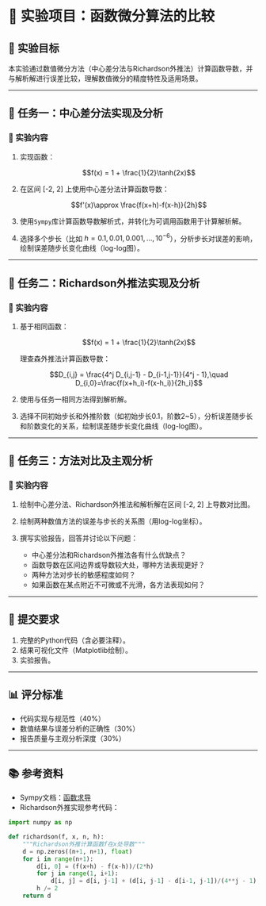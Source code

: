 
# 🌌 实验项目：函数微分算法的比较

## 🎯 实验目标
本实验通过数值微分方法（中心差分法与Richardson外推法）计算函数导数，并与解析解进行误差比较，理解数值微分的精度特性及适用场景。

---

## 📂 任务一：中心差分法实现及分析

### 🔹 实验内容
1. 实现函数：
   
   $$f(x) = 1 + \frac{1}{2}\tanh(2x)$$

2. 在区间 [-2, 2] 上使用中心差分法计算函数导数：
   
   $$f'(x)\approx \frac{f(x+h)-f(x-h)}{2h}$$
   

3. 使用`Sympy`库计算函数导数解析式，并转化为可调用函数用于计算解析解。

4. 选择多个步长（比如 $h = 0.1,0.01,0.001,...,10^{-6}$），分析步长对误差的影响，绘制误差随步长变化曲线（log-log图）。

---

## 📂 任务二：Richardson外推法实现及分析

### 🔹 实验内容
1. 基于相同函数：
   
   $$f(x) = 1 + \frac{1}{2}\tanh(2x)$$

   理查森外推法计算函数导数：

   $$D_{i,j} = \frac{4^j D_{i,j-1} - D_{i-1,j-1}}{4^j - 1},\quad D_{i,0}=\frac{f(x+h_i)-f(x-h_i)}{2h_i}$$

3. 使用与任务一相同方法得到解析解。

4. 选择不同初始步长和外推阶数（如初始步长0.1，阶数2~5），分析误差随步长和阶数变化的关系，绘制误差随步长变化曲线（log-log图）。

---

## 📂 任务三：方法对比及主观分析

### 🔹 实验内容
1. 绘制中心差分法、Richardson外推法和解析解在区间 [-2, 2] 上导数对比图。

2. 绘制两种数值方法的误差与步长的关系图（用log-log坐标）。

3. 撰写实验报告，回答并讨论以下问题：
   - 中心差分法和Richardson外推法各有什么优缺点？
   - 函数导数在区间边界或导数较大处，哪种方法表现更好？
   - 两种方法对步长的敏感程度如何？
   - 如果函数在某点附近不可微或不光滑，各方法表现如何？

---

## 📌 提交要求
1. 完整的Python代码（含必要注释）。
2. 结果可视化文件（Matplotlib绘制）。
3. 实验报告。

---

## 📊 评分标准
- 代码实现与规范性（40%）
- 数值结果与误差分析的正确性（30%）
- 报告质量与主观分析深度（30%）

---

## 📚 参考资料
- Sympy文档：[函数求导](https://docs.sympy.org/latest/tutorials/intro-tutorial/differentiation.html)
- Richardson外推实现参考代码：

```python
import numpy as np

def richardson(f, x, n, h):
    """Richardson外推计算函数f在x处导数"""
    d = np.zeros((n+1, n+1), float)
    for i in range(n+1):
        d[i, 0] = (f(x+h) - f(x-h))/(2*h)
        for j in range(1, i+1):
            d[i, j] = d[i, j-1] + (d[i, j-1] - d[i-1, j-1])/(4**j - 1)
        h /= 2
    return d
```

